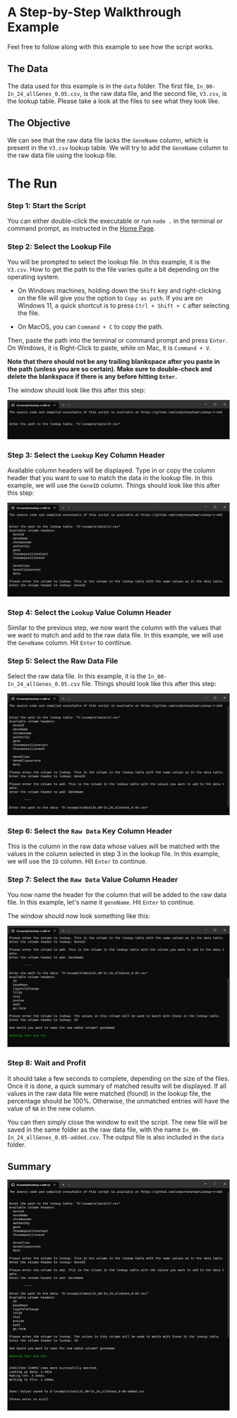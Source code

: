 # A Step-by-Step Walkthrough Example

Feel free to follow along with this example to see how the script works.

## The Data

The data used for this example is in the `data` folder. The first file, `In_00-In_24_allGenes_0.05.csv`, is the raw data file, and the second file, `V3.csv`, is the lookup table. Please take a look at the files to see what they look like.

## The Objective

We can see that the raw data file lacks the `GeneName` column, which is present in the `V3.csv` lookup table. We will try to add the `GeneName` column to the raw data file using the lookup file.

# The Run

### Step 1: Start the Script

You can either double-click the executable or run `node .` in the terminal or command prompt, as instructed in the [Home Page](https://github.com/codynhanpham/Lookup-n-Add).

### Step 2: Select the Lookup File

You will be prompted to select the lookup file. In this example, it is the `V3.csv`. How to get the path to the file varies quite a bit depending on the operating system.

- On Windows machines, holding down the `Shift` key and right-clicking on the file will give you the option to `Copy as path`. If you are on Windows 11, a quick shortcut is to press `Ctrl + Shift + C` after selecting the file.

- On MacOS, you can `Command + C` to copy the path.

Then, paste the path into the terminal or command prompt and press `Enter`. On Windows, it is Right-Click to paste, while on Mac, it is `Command + V`.

**Note that there should not be any trailing blankspace after you paste in the path (unless you are so certain). Make sure to double-check and delete the blankspace if there is any before hitting `Enter`.**

The window should look like this after this step:

![Step 2: Lookup file path](https://raw.githubusercontent.com/codynhanpham/Lookup-n-Add/main/example/media/lookup-path.png)

### Step 3: Select the `Lookup` Key Column Header

Available column headers will be displayed. Type in or copy the column header that you want to use to match the data in the lookup file. In this example, we will use the `GeneID` column. Things should look like this after this step:

![Step 3: Lookup column header](https://raw.githubusercontent.com/codynhanpham/Lookup-n-Add/main/example/media/lookup-column-header.png)

### Step 4: Select the `Lookup` Value Column Header

Similar to the previous step, we now want the column with the values that we want to match and add to the raw data file. In this example, we will use the `GeneName` column. Hit `Enter` to continue.

### Step 5: Select the Raw Data File

Select the raw data file. In this example, it is the `In_00-In_24_allGenes_0.05.csv` file. Things should look like this after this step:

![Step 5: Raw data file path](https://raw.githubusercontent.com/codynhanpham/Lookup-n-Add/main/example/media/raw-data-path.png)

### Step 6: Select the `Raw Data` Key Column Header

This is the column in the raw data whose values will be matched with the values in the column selected in step 3 in the lookup file. In this example, we will use the `ID` column. Hit `Enter` to continue.

### Step 7: Select the `Raw Data` Value Column Header

You now name the header for the column that will be added to the raw data file. In this example, let's name it `geneName`. Hit `Enter` to continue.

The window should now look something like this:

![Step 7: Raw data column header](https://raw.githubusercontent.com/codynhanpham/Lookup-n-Add/main/example/media/raw-data-column-header.png)

### Step 8: Wait and Profit

It should take a few seconds to complete, depending on the size of the files. Once it is done, a quick summary of matched results will be displayed. If all values in the raw data file were matched (found) in the lookup file, the percentage should be 100%. Otherwise, the unmatched entries will have the value of `NA` in the new column.

You can then simply close the window to exit the script. The new file will be saved in the same folder as the raw data file, with the name `In_00-In_24_allGenes_0.05-added.csv`. The output file is also included in the `data` folder.

## Summary

![Step 8: Summary](https://raw.githubusercontent.com/codynhanpham/Lookup-n-Add/main/example/media/summary.png)
